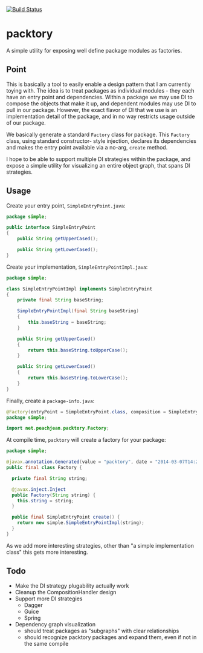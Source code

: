 [![Build Status](https://travis-ci.org/peachjean/packtory.png?branch=master)](https://travis-ci.org/peachjean/packtory)

packtory
========

A simple utility for exposing well define package modules as factories.

Point
-----

This is basically a tool to easily enable a design pattern that I am currently toying with. The idea is to treat 
packages as individual modules - they each have an entry point and dependencies. Within a package we may use DI
to compose the objects that make it up, and dependent modules may use DI to pull in our package. However, the
exact flavor of DI that we use is an implementation detail of the package, and in no way restricts usage
outside of our package.

We basically generate a standard ``Factory`` class for package. This ``Factory`` class, using standard constructor-
style injection, declares its dependencies and makes the entry point available via a no-arg, ``create`` method.

I hope to be able to support multiple DI strategies within the package, and expose a simple utility for visualizing
an entire object graph, that spans DI strategies.

Usage
-----

Create your entry point, ``SimpleEntryPoint.java``:

```java
package simple;

public interface SimpleEntryPoint
{
	public String getUpperCased();

	public String getLowerCased();
}
```

Create your implementation, ``SimpleEntryPointImpl.java``:

```java
package simple;

class SimpleEntryPointImpl implements SimpleEntryPoint
{
	private final String baseString;

	SimpleEntryPointImpl(final String baseString)
	{
		this.baseString = baseString;
	}

	public String getUpperCased()
	{
		return this.baseString.toUpperCase();
	}

	public String getLowerCased()
	{
		return this.baseString.toLowerCase();
	}
}
```

Finally, create a ``package-info.java``:

```java
@Factory(entryPoint = SimpleEntryPoint.class, composition = SimpleEntryPointImpl.class)
package simple;

import net.peachjean.packtory.Factory;
```

At compile time, ``packtory`` will create a factory for your package:

```java
package simple;

@javax.annotation.Generated(value = "packtory", date = "2014-03-07T14:21-0600")
public final class Factory {

  private final String string;

  @javax.inject.Inject
  public Factory(String string) {
    this.string = string;
  }

  public final SimpleEntryPoint create() {
    return new simple.SimpleEntryPointImpl(string);
  }
}
```

As we add more interesting strategies, other than "a simple implementation class" this gets more interesting.

Todo
----

* Make the DI strategy plugability actually work
* Cleanup the CompositionHandler design
* Support more DI strategies
  * Dagger
  * Guice
  * Spring
* Dependency graph visualization
  * should treat packages as "subgraphs" with clear relationships
  * should recognize packtory packages and expand them, even if not in the same compile


